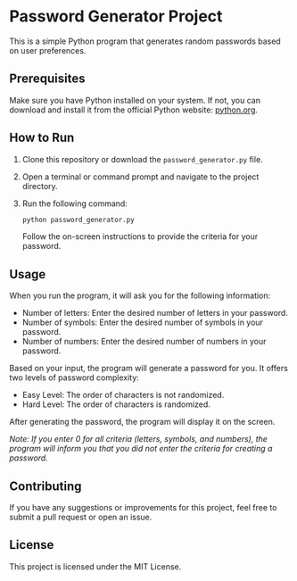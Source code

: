 # Password Generator Project

This is a simple Python program that generates random passwords based on user preferences.

## Prerequisites

Make sure you have Python installed on your system. If not, you can download and install it from the official Python website: [python.org](https://www.python.org/).

## How to Run

1. Clone this repository or download the `password_generator.py` file.
2. Open a terminal or command prompt and navigate to the project directory.
3. Run the following command:

   ```bash
   python password_generator.py
   ```

   Follow the on-screen instructions to provide the criteria for your password.

## Usage

When you run the program, it will ask you for the following information:

- Number of letters: Enter the desired number of letters in your password.
- Number of symbols: Enter the desired number of symbols in your password.
- Number of numbers: Enter the desired number of numbers in your password.

Based on your input, the program will generate a password for you. It offers two levels of password complexity:

- Easy Level: The order of characters is not randomized.
- Hard Level: The order of characters is randomized.

After generating the password, the program will display it on the screen.

<em>Note: If you enter 0 for all criteria (letters, symbols, and numbers), the program will inform you that you did not enter the criteria for creating a password.</em>

## Contributing

If you have any suggestions or improvements for this project, feel free to submit a pull request or open an issue.

## License

This project is licensed under the MIT License.
